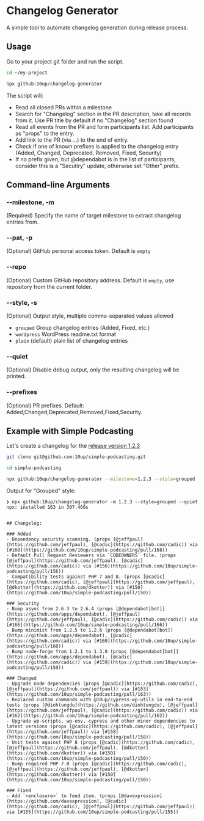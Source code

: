 # Changelog Generator

A simple tool to automate changelog generation during release process.

## Usage

Go to your project git folder and run the script.

```bash
cd ~/my-project

npx github:10up/changelog-generator 
```

The script will:
- Read all closed PRs within a milestone
- Search for "Changelog" section in the PR description, take all records from it. Use PR title by default if no "Changelog" section found
- Read all events from the PR and form participants list. Add participants as "props" to the entry.
- Add link to the PR (via ...) to the end of entry.
- Check if one of known prefixes is applied to the changelog entry (Added, Changed, Deprecated, Removed, Fixed, Security)
- If no prefix given, but @dependabot is in the list of participants, consider this is a "Secutiry" update, otherwise set "Other" prefix.

## Command-line Arguments

### --milestone, -m
(Required) Specify the name of target milestone to extract changelog entries from.

### --pat, -p
(Optional) GitHub personal access token. Default is `empty`

### --repo
(Optional) Custom GitHub repository address. Default is `empty`, use repository from the current folder.

### --style, -s
(Optional) Output style, multiple comma-separated values allowed
- `grouped` Group changelog entries (Added, Fixed, etc.)
- `wordpress` WordPress readme.txt format
- `plain` (default) plain list of changelog entries

### --quiet
(Optional) Disable debug output, only the resulting changelog will be printed.

### --prefixes
(Optional) PR prefixes. Default: Added,Changed,Deprecated,Removed,Fixed,Security.

## Example with Simple Podcasting

Let's create a changelog for the [release version 1.2.3](https://github.com/10up/simple-podcasting/milestone/11?closed=1)

```bash
git clone git@github.com:10up/simple-podcasting.git

cd simple-podcasting

npx github:10up/changelog-generator --milestone=1.2.3 --style=grouped
```

Output for "Grouped" style:

```
❯ npx github:10up/changelog-generator -m 1.2.3 --style=grouped --quiet
npx: installed 163 in 307.466s


## Changelog:

### Added
- Dependency security scanning. (props [@jeffpaul](https://github.com/jeffpaul), [@cadic](https://github.com/cadic)) via [#168](https://github.com/10up/simple-podcasting/pull/168))
- Default Pull Request Reviewers via `CODEOWNERS` file. (props [@jeffpaul](https://github.com/jeffpaul), [@cadic](https://github.com/cadic)) via [#156](https://github.com/10up/simple-podcasting/pull/156))
- Compatibility tests against PHP 7 and 8. (props [@cadic](https://github.com/cadic), [@jeffpaul](https://github.com/jeffpaul), [@dkotter](https://github.com/dkotter)) via [#150](https://github.com/10up/simple-podcasting/pull/150))

### Security
- Bump async from 2.6.3 to 2.6.4 (props [@dependabot[bot]](https://github.com/apps/dependabot), [@jeffpaul](https://github.com/jeffpaul), [@cadic](https://github.com/cadic)) via [#166](https://github.com/10up/simple-podcasting/pull/166))
- Bump minimist from 1.2.5 to 1.2.6 (props [@dependabot[bot]](https://github.com/apps/dependabot), [@cadic](https://github.com/cadic)) via [#160](https://github.com/10up/simple-podcasting/pull/160))
- Bump node-forge from 1.2.1 to 1.3.0 (props [@dependabot[bot]](https://github.com/apps/dependabot), [@cadic](https://github.com/cadic)) via [#159](https://github.com/10up/simple-podcasting/pull/159))

### Changed
- Upgrade node dependencies (props [@cadic](https://github.com/cadic), [@jeffpaul](https://github.com/jeffpaul)) via [#163](https://github.com/10up/simple-podcasting/pull/163))
- Replaced custom commands with @10up/cypress-wp-utils in end-to-end tests (props [@dinhtungdu](https://github.com/dinhtungdu), [@jeffpaul](https://github.com/jeffpaul), [@cadic](https://github.com/cadic)) via [#162](https://github.com/10up/simple-podcasting/pull/162))
- Upgrade wp-scripts, wp-env, cypress and other minor dependencies to latest versions (props [@cadic](https://github.com/cadic), [@jeffpaul](https://github.com/jeffpaul)) via [#158](https://github.com/10up/simple-podcasting/pull/158))
- Unit tests against PHP 8 (props [@cadic](https://github.com/cadic), [@jeffpaul](https://github.com/jeffpaul), [@dkotter](https://github.com/dkotter)) via [#150](https://github.com/10up/simple-podcasting/pull/150))
- Bump required PHP 7.0 (props [@cadic](https://github.com/cadic), [@jeffpaul](https://github.com/jeffpaul), [@dkotter](https://github.com/dkotter)) via [#150](https://github.com/10up/simple-podcasting/pull/150))

### Fixed
- Add `<enclosure>` to feed item. (props [@davexpression](https://github.com/davexpression), [@cadic](https://github.com/cadic), [@jeffpaul](https://github.com/jeffpaul)) via [#155](https://github.com/10up/simple-podcasting/pull/155))
```